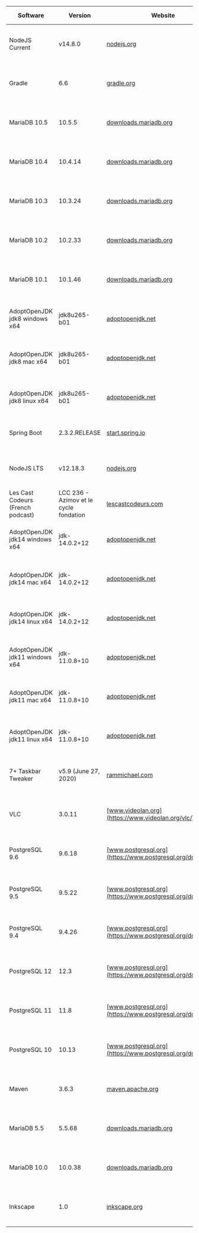 |Software|Version|Website|Check date|
|---|---|---|---|
|NodeJS Current|v14.8.0|[nodejs.org](https://nodejs.org)|Tue Aug 11 19:00:57 CEST 2020|
|Gradle|6.6|[gradle.org](https://gradle.org/releases/)|Tue Aug 11 01:00:40 CEST 2020|
|MariaDB 10.5|10.5.5|[downloads.mariadb.org](https://downloads.mariadb.org)|Mon Aug 10 21:00:52 CEST 2020|
|MariaDB 10.4|10.4.14|[downloads.mariadb.org](https://downloads.mariadb.org)|Mon Aug 10 21:00:51 CEST 2020|
|MariaDB 10.3|10.3.24|[downloads.mariadb.org](https://downloads.mariadb.org)|Mon Aug 10 21:00:50 CEST 2020|
|MariaDB 10.2|10.2.33|[downloads.mariadb.org](https://downloads.mariadb.org)|Mon Aug 10 21:00:49 CEST 2020|
|MariaDB 10.1|10.1.46|[downloads.mariadb.org](https://downloads.mariadb.org)|Mon Aug 10 21:00:48 CEST 2020|
|AdoptOpenJDK jdk8 windows x64|jdk8u265-b01|[adoptopenjdk.net](https://adoptopenjdk.net/releases.html?variant=openjdk8&jvmVariant=hotspot)|Thu Jul 30 11:00:40 CEST 2020|
|AdoptOpenJDK jdk8 mac x64|jdk8u265-b01|[adoptopenjdk.net](https://adoptopenjdk.net/releases.html?variant=openjdk8&jvmVariant=hotspot)|Thu Jul 30 11:00:39 CEST 2020|
|AdoptOpenJDK jdk8 linux x64|jdk8u265-b01|[adoptopenjdk.net](https://adoptopenjdk.net/releases.html?variant=openjdk8&jvmVariant=hotspot)|Thu Jul 30 11:00:38 CEST 2020|
|Spring Boot|2.3.2.RELEASE|[start.spring.io](https://start.spring.io)|Fri Jul 24 23:01:10 CEST 2020|
|NodeJS LTS|v12.18.3|[nodejs.org](https://nodejs.org)|Wed Jul 22 20:00:57 CEST 2020|
|Les Cast Codeurs (French podcast)|LCC 236 - Azimov et le cycle fondation|[lescastcodeurs.com](https://lescastcodeurs.com)|Fri Jul 17 12:00:45 CEST 2020|
|AdoptOpenJDK jdk14 windows x64|jdk-14.0.2+12|[adoptopenjdk.net](https://adoptopenjdk.net/releases.html?variant=openjdk14&jvmVariant=hotspot)|Thu Jul 16 12:00:36 CEST 2020|
|AdoptOpenJDK jdk14 mac x64|jdk-14.0.2+12|[adoptopenjdk.net](https://adoptopenjdk.net/releases.html?variant=openjdk14&jvmVariant=hotspot)|Thu Jul 16 12:00:35 CEST 2020|
|AdoptOpenJDK jdk14 linux x64|jdk-14.0.2+12|[adoptopenjdk.net](https://adoptopenjdk.net/releases.html?variant=openjdk14&jvmVariant=hotspot)|Thu Jul 16 12:00:34 CEST 2020|
|AdoptOpenJDK jdk11 windows x64|jdk-11.0.8+10|[adoptopenjdk.net](https://adoptopenjdk.net/releases.html?variant=openjdk11&jvmVariant=hotspot)|Wed Jul 15 17:00:32 CEST 2020|
|AdoptOpenJDK jdk11 mac x64|jdk-11.0.8+10|[adoptopenjdk.net](https://adoptopenjdk.net/releases.html?variant=openjdk11&jvmVariant=hotspot)|Wed Jul 15 17:00:31 CEST 2020|
|AdoptOpenJDK jdk11 linux x64|jdk-11.0.8+10|[adoptopenjdk.net](https://adoptopenjdk.net/releases.html?variant=openjdk11&jvmVariant=hotspot)|Wed Jul 15 17:00:30 CEST 2020|
|7+ Taskbar Tweaker|v5.9 (June 27, 2020)|[rammichael.com](https://rammichael.com/7-taskbar-tweaker)|Sat Jun 27 16:01:06 CEST 2020|
|VLC|3.0.11|[www.videolan.org](https://www.videolan.org/vlc/)|Tue Jun 16 19:01:03 CEST 2020|
|PostgreSQL 9.6|9.6.18|[www.postgresql.org](https://www.postgresql.org/download/)|Mon May 25 17:35:43 CEST 2020|
|PostgreSQL 9.5|9.5.22|[www.postgresql.org](https://www.postgresql.org/download/)|Mon May 25 17:35:42 CEST 2020|
|PostgreSQL 9.4|9.4.26|[www.postgresql.org](https://www.postgresql.org/download/)|Mon May 25 17:35:41 CEST 2020|
|PostgreSQL 12|12.3|[www.postgresql.org](https://www.postgresql.org/download/)|Mon May 25 17:35:40 CEST 2020|
|PostgreSQL 11|11.8|[www.postgresql.org](https://www.postgresql.org/download/)|Mon May 25 17:35:39 CEST 2020|
|PostgreSQL 10|10.13|[www.postgresql.org](https://www.postgresql.org/download/)|Mon May 25 17:35:38 CEST 2020|
|Maven|3.6.3|[maven.apache.org](https://maven.apache.org/download.cgi)|Mon May 25 17:35:32 CEST 2020|
|MariaDB 5.5|5.5.68|[downloads.mariadb.org](https://downloads.mariadb.org)|Mon May 25 17:35:31 CEST 2020|
|MariaDB 10.0|10.0.38|[downloads.mariadb.org](https://downloads.mariadb.org)|Mon May 25 17:35:25 CEST 2020|
|Inkscape|1.0|[inkscape.org](https://inkscape.org)|Mon May 25 17:35:21 CEST 2020|
